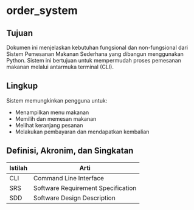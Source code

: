 # order_system
## Tujuan
Dokumen ini menjelaskan kebutuhan fungsional dan non-fungsional dari Sistem Pemesanan Makanan Sederhana yang dibangun menggunakan Python. Sistem ini bertujuan untuk mempermudah proses pemesanan makanan melalui antarmuka terminal (CLI).
## Lingkup
Sistem memungkinkan pengguna untuk:
* Menampilkan menu makanan
* Memilih dan memesan makanan
* Melihat keranjang pesanan
* Melakukan pembayaran dan mendapatkan kembalian
## Definisi, Akronim, dan Singkatan
| Istilah |                 Arti               |
|---------|------------------------------------|
| CLI     | Command Line Interface             |
| SRS     | Software Requirement Specification |
| SDD     | Software Design Description        |
